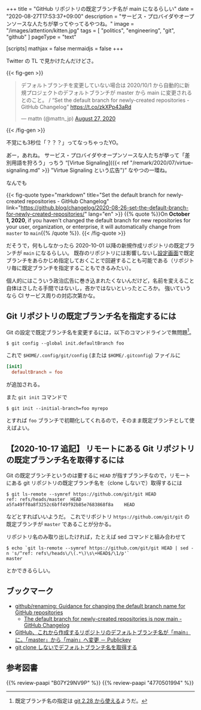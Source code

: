 +++
title = "GitHub リポジトリの既定ブランチ名が main になるらしい"
date =  "2020-08-27T17:53:37+09:00"
description = "サービス・プロバイダやオープンソースな人たちが挙ってやってるやつね。"
image = "/images/attention/kitten.jpg"
tags = [ "politics", "engineering", "git", "github" ]
pageType = "text"

[scripts]
  mathjax = false
  mermaidjs = false
+++

Twitter の TL で見かけたんだけどさ。

{{< fig-gen >}}
<blockquote class="twitter-tweet"><p lang="ja" dir="ltr">デフォルトブランチを変更していない場合は 2020/10/1 から自動的に新規プロジェクトのデフォルトブランチが master から main に変更されるとのこと。 / “Set the default branch for newly-created repositories - GitHub Changelog” <a href="https://t.co/zkXPp43aRd">https://t.co/zkXPp43aRd</a></p>&mdash; mattn (@mattn_jp) <a href="https://twitter.com/mattn_jp/status/1298803432984207360?ref_src=twsrc%5Etfw">August 27, 2020</a></blockquote>
{{< /fig-gen >}}

不覚にも3秒位「？？？」ってなっちゃったYO。

あ゙ー，あれね。
サービス・プロバイダやオープンソースな人たちが挙って「差別用語を狩ろう」っちう “[Virtue Signaling]({{< ref "/remark/2020/07/virtue-signaling.md" >}} "Virtue Signaling という広告")” なやつの一環ね。

なんでも

{{< fig-quote type="markdown" title="Set the default branch for newly-created repositories - GitHub Changelog" link="https://github.blog/changelog/2020-08-26-set-the-default-branch-for-newly-created-repositories/" lang="en" >}}
{{% quote %}}On **October 1, 2020**, if you haven't changed the default branch for new repositories for your user, organization, or enterprise, it will automatically change from `master` to `main`{{% /quote %}}.
{{< /fig-quote >}}

だそうで，何もしなかったら 2020-10-01 以降の新規作成リポジトリの既定ブランチが `main` になるらしい。
既存のリポジトリには影響しないし[設定画面](https://github.com/settings/repositories "Repositories")で既定ブランチをあらかじめ指定しておくことで回避することも可能である（リポジトリ毎に既定ブランチを指定することもできるみたい）。


個人的にはこういう政治広告に巻き込まれたくないんだけど，名前を変えること自体はさしたる手間ではないし，吝かではないといったところか。
強いていうなら CI サービス周りの対応次第かな。

## Git リポジトリの既定ブランチ名を指定するには

Git の設定で既定ブランチ名を変更するには，以下のコマンドラインで無問題[^git228]。

[^git228]: 既定ブランチ名の指定は [git 2.28 から使える](https://github.blog/2020-07-27-highlights-from-git-2-28/ "Highlights from Git 2.28 - The GitHub Blog")ようだ。

```text
$ git config --global init.defaultBranch foo
```

これで `$HOME/.config/git/config` (または `$HOME/.gitconfig`) ファイルに

```toml
[init]
  defaultBranch = foo
```

が追加される。

また `git init` コマンドで

```text
$ git init --initial-branch=foo myrepo
```

とすれば `foo` ブランチで初期化してくれるので，そのまま既定ブランチとして使えばよい。

## 【2020-10-17 追記】 リモートにある Git リポジトリの既定ブランチ名を取得するには

Git の既定ブランチというのは要するに `HEAD` が指すブランチなので，リモートにある git リポジトリの既定ブランチ名を（clone しないで）取得するには

```text
$ git ls-remote --symref https://github.com/git/git HEAD
ref: refs/heads/master	HEAD
a5fa49ff0a8f3252c6bff49f92b85e7683868f8a	HEAD
```

などとすればいいようだ。
これでリポジトリ `https://github.com/git/git` の既定ブランチが `master` であることが分かる。

リポジトリ名のみ取り出したければ，たとえば sed コマンドと組み合わせて

```text
$ echo `git ls-remote --symref https://github.com/git/git HEAD | sed -n 's/^ref: refs\/heads\/\(.*\)\s\+HEAD$/\1/p'`
master
```

とかできるらしい。

## ブックマーク

- [github/renaming: Guidance for changing the default branch name for GitHub repositories](https://github.com/github/renaming)
    - [The default branch for newly-created repositories is now main - GitHub Changelog](https://github.blog/changelog/2020-10-01-the-default-branch-for-newly-created-repositories-is-now-main/)
- [GitHub、これから作成するリポジトリのデフォルトブランチ名が「main」に。「master」から「main」へ変更 － Publickey](https://www.publickey1.jp/blog/20/githubmainmastermain.html)
- [git clone しないでデフォルトブランチ名を取得する](https://zenn.dev/msmhrt/articles/0f530f16cf86fa0baeee)

## 参考図書

{{% review-paapi "B07Y29NV9P" %}} <!-- Virtue Signaling (洋書) -->
{{% review-paapi "4770501994" %}} <!-- ちびくろサンボ -->
